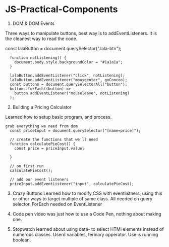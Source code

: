 # JS-Practical-Components

1. DOM & DOM Events

Three ways to manipulate buttons, best way is to addEventListeners. It is the cleanest way to read the code.

const lalaButton = document.querySelector(".lala-btn");

      function notListening() {
        document.body.style.backgroundColor = "#1a1a1a";
      }

      lalaButton.addEventListener("click", notListening);
      lalaButton.addEventListener("mouseenter", goCoocoo);
      const buttons = document.querySelectorAll("button");
      buttons.forEach((button) =>
        button.addEventListener("mouseleave", notListening)
      );

2. Building a Pricing Calculator

Learned how to setup basic program, and process.

    grab everything we need from dom
      const priceInput = document.querySelector("[name=price]");

      // create the functions that we'll need
      function calculatePieCost() {
        const price = priceInput.value;

      }

      // on first run
      calculatePieCost();

      // add our event listeners
      priceInput.addEventListener("input", calculatePieCost);

3. Crazy Buttons
   Learned how to modify CSS with eventlistners, using this or other ways to target multiple of same class. All needed on query selector. ForEach needed on EventListener

4. Code pen video was just how to use a Code Pen, nothing about making one.

5. Stopwatch
   learned about using data- to select HTMl elements instead of numerous classes. Userd variables, terinary opperator.
   Use is running boolean.
